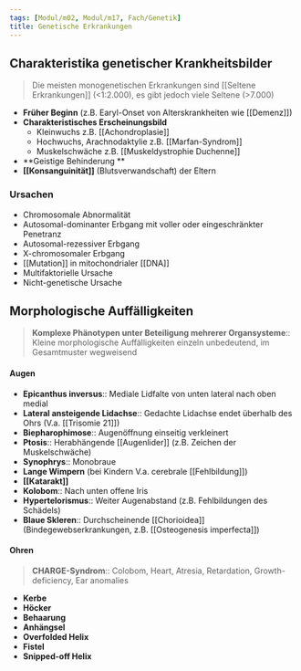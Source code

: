 ```yaml
---
tags: [Modul/m02, Modul/m17, Fach/Genetik]
title: Genetische Erkrankungen
---
```

## Charakteristika genetischer Krankheitsbilder
> Die meisten monogenetischen Erkrankungen sind [[Seltene Erkrankungen]] (<1:2.000), es gibt jedoch viele Seltene (>7.000)
- **Früher Beginn** (z.B. Earyl-Onset von Alterskrankheiten wie [[Demenz]])
- **Charakteristisches Erscheinungsbild**
	- Kleinwuchs z.B. [[Achondroplasie]]
	- Hochwuchs, Arachnodaktylie z.B. [[Marfan-Syndrom]]
	- Muskelschwäche z.B. [[Muskeldystrophie Duchenne]]
- **Geistige Behinderung **
- **[[Konsanguinität]]** (Blutsverwandschaft) der Eltern

### Ursachen
- Chromosomale Abnormalität
- Autosomal-dominanter Erbgang mit voller oder eingeschränkter Penetranz
- Autosomal-rezessiver Erbgang
- X-chromosomaler Erbgang
- [[Mutation]] in mitochondrialer [[DNA]]
- Multifaktorielle Ursache
- Nicht-genetische Ursache

## Morphologische Auffälligkeiten
> **Komplexe Phänotypen unter Beteiligung mehrerer Organsysteme**:: Kleine morphologische Auffälligkeiten einzeln unbedeutend, im Gesamtmuster wegweisend
#### Augen
- **Epicanthus inversus**:: Mediale Lidfalte von unten lateral nach oben medial
- **Lateral ansteigende Lidachse**:: Gedachte Lidachse endet überhalb des Ohrs (V.a. [[Trisomie 21]])
- **Biepharophimose**:: Augenöffnung einseitig verkleinert
- **Ptosis**:: Herabhängende [[Augenlider]] (z.B. Zeichen der Muskelschwäche)
- **Synophrys**:: Monobraue
- **Lange Wimpern** (bei Kindern V.a. cerebrale [[Fehlbildung]])
- **[[Katarakt]]**
- **Kolobom**:: Nach unten offene Iris
- **Hypertelorismus**:: Weiter Augenabstand (z.B. Fehlbildungen des Schädels)
- **Blaue Skleren**:: Durchscheinende [[Chorioidea]] (Bindegewebserkrankungen, z.B. [[Osteogenesis imperfecta]])
#### Ohren
> **CHARGE-Syndrom**:: Colobom, Heart, Atresia, Retardation, Growth-deficiency, Ear anomalies
- **Kerbe**
- **Höcker**
- **Behaarung**
- **Anhängsel**
- **Overfolded Helix**
- **Fistel**
- **Snipped-off Helix**
